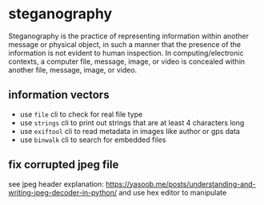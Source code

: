 # steganography

Steganography is the practice of representing information within another message or physical object, in such a manner that the presence of the information is not evident to human inspection. In computing/electronic contexts, a computer file, message, image, or video is concealed within another file, message, image, or video.

## information vectors

- use `file` cli to check for real file type
- use `strings` cli to print out strings that are at least 4 characters long
- use `exiftool` cli to read metadata in images like author or gps data
- use `binwalk` cli to search for embedded files

## fix corrupted jpeg file
see jpeg header explanation: https://yasoob.me/posts/understanding-and-writing-jpeg-decoder-in-python/ and use hex editor to manipulate